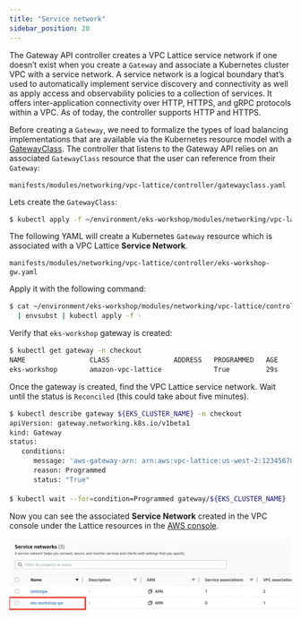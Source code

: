 ```yaml
---
title: "Service network"
sidebar_position: 20
---
```


The Gateway API controller creates a VPC Lattice service network if one doesn’t exist when you create a `Gateway` and associate a Kubernetes cluster VPC with a service network. A service network is a logical boundary that’s used to automatically implement service discovery and connectivity as well as apply access and observability policies to a collection of services. It offers inter-application connectivity over HTTP, HTTPS, and gRPC protocols within a VPC. As of today, the controller supports HTTP and HTTPS.

Before creating a `Gateway`, we need to formalize the types of load balancing implementations that are available via the Kubernetes resource model with a [GatewayClass](https://gateway-api.sigs.k8s.io/concepts/api-overview/#gatewayclass). The controller that listens to the Gateway API relies on an associated `GatewayClass` resource that the user can reference from their `Gateway`:

```file
manifests/modules/networking/vpc-lattice/controller/gatewayclass.yaml
```

Lets create the `GatewayClass`:

```bash
$ kubectl apply -f ~/environment/eks-workshop/modules/networking/vpc-lattice/controller/gatewayclass.yaml
```

The following YAML will create a Kubernetes `Gateway` resource which is associated with a VPC Lattice **Service Network**.

```file
manifests/modules/networking/vpc-lattice/controller/eks-workshop-gw.yaml
```

Apply it with the following command:

```bash
$ cat ~/environment/eks-workshop/modules/networking/vpc-lattice/controller/eks-workshop-gw.yaml \
  | envsubst | kubectl apply -f -
```

Verify that `eks-workshop` gateway is created:

```bash
$ kubectl get gateway -n checkout
NAME                CLASS                ADDRESS   PROGRAMMED   AGE
eks-workshop        amazon-vpc-lattice             True         29s
```

Once the gateway is created, find the VPC Lattice service network. Wait until the status is `Reconciled` (this could take about five minutes).

```bash
$ kubectl describe gateway ${EKS_CLUSTER_NAME} -n checkout
apiVersion: gateway.networking.k8s.io/v1beta1
kind: Gateway
status:
   conditions:
      message: 'aws-gateway-arn: arn:aws:vpc-lattice:us-west-2:1234567890:servicenetwork/sn-03015ffef38fdc005'
      reason: Programmed
      status: "True"

$ kubectl wait --for=condition=Programmed gateway/${EKS_CLUSTER_NAME} -n checkout
```

Now you can see the associated **Service Network** created in the VPC console under the Lattice resources in the [AWS console](https://console.aws.amazon.com/vpc/home#ServiceNetworks).

![Checkout Service Network](assets/servicenetwork.png)

